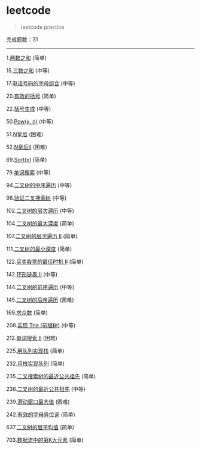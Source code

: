 # leetcode
> leetcode practice

完成题数：31

---

1.[两数之和](./Two_Sum.py) (简单)

15.[三数之和](./3Sum.py) (中等)

17.[电话号码的字母组合](./Letter_Combinations_of_a_Phone_Number.py) (中等)

20.[有效的括号](./Valid_Parentheses.py) (简单)

22.[括号生成](./Generate_Parentheses.py) (中等)

50.[Pow(x, n)](./Pow.py) (中等)

51.[N皇后](./N-Queens.py) (困难)

52.[N皇后II](./N-Queens_II.py) (困难)

69.[Sqrt(x)](./Sqrt_x.py) (简单)

79.[单词搜索](./Word_Search.py) (中等)

94.[二叉树的中序遍历](./Binary_Tree_Inorder_Traversal.py) (中等)

98.[验证二叉搜索树](./Validate_Binary_Search_Tree.py) (中等)

102.[二叉树的层次遍历](./Binary_Tree_Level_Order_Traversal.py) (中等)

104.[二叉树的最大深度](./Maximum_Depth_of_Binary_Tree.py) (简单)

107.[二叉树的层次遍历 II](./Binary_Tree_Level_Order_Traversal_II.py) (简单)

111.[二叉树的最小深度](./Minimum_Depth_of_Binary_Tree.py) (简单)

122.[买卖股票的最佳时机 II](./Best_Time_to_Buy_and_Sell_Stock_II.py) (简单)

142.[环形链表 II](./Linked_List_Cycle_II.py) (中等)

144.[二叉树的前序遍历](./Binary_Tree_Preorder_Traversal.py) (中等)

145.[二叉树的后序遍历](./Binary_Tree_Postorder_Traversal.py) (困难)

169.[求众数](./Majority_Element.py) (简单)

208.[实现 Trie (前缀树)](./Implement_Trie_Prefix_Tree.py) (中等)

212.[单词搜索 II](./Word_Search_II.py) (困难)

225.[用队列实现栈](./Implement_Stack_using_Queues.py) (简单)

232.[用栈实现队列](./Implement_Queue_using_Stacks.py) (简单)

235.[二叉搜索树的最近公共祖先](./Lowest_Common_Ancestor_of_a_Binary_Search_Tree.py) (简单)

236.[二叉树的最近公共祖先](./Lowest_Common_Ancestor_of_a_Binary_Tree.py) (中等)

239.[滑动窗口最大值](./Sliding_Window_Maximum.py) (困难)

242.[有效的字母异位词](./Valid_Anagram.py) (简单)

637.[二叉树的层平均值](./Average_of_Levels_in_Binary_Tree.py) (简单)

703.[数据流中的第K大元素](./Kth_Largest_Element_in_a_Stream.py) (简单)